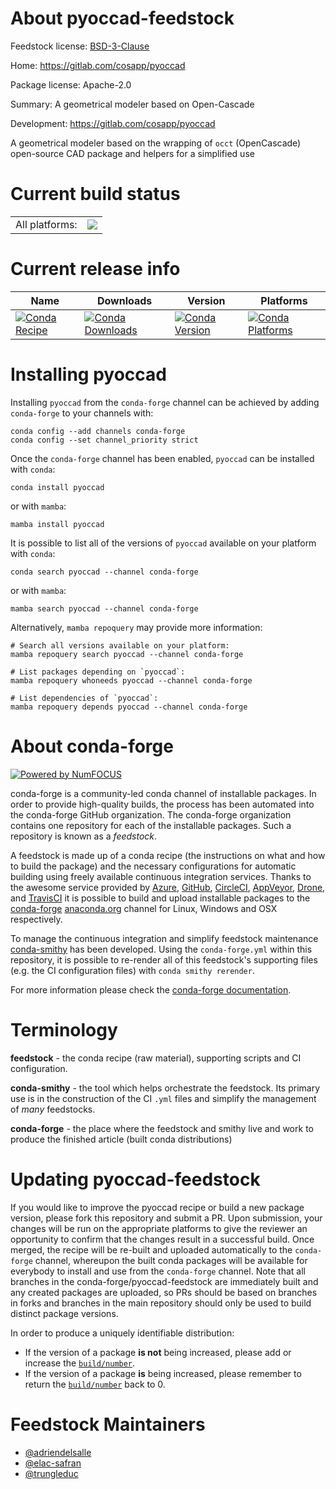 About pyoccad-feedstock
=======================

Feedstock license: [BSD-3-Clause](https://github.com/conda-forge/pyoccad-feedstock/blob/main/LICENSE.txt)

Home: https://gitlab.com/cosapp/pyoccad

Package license: Apache-2.0

Summary: A geometrical modeler based on Open-Cascade

Development: https://gitlab.com/cosapp/pyoccad

A geometrical modeler based on the wrapping of `occt` (OpenCascade) open-source CAD package and helpers for a simplified use

Current build status
====================


<table><tr><td>All platforms:</td>
    <td>
      <a href="https://dev.azure.com/conda-forge/feedstock-builds/_build/latest?definitionId=12721&branchName=main">
        <img src="https://dev.azure.com/conda-forge/feedstock-builds/_apis/build/status/pyoccad-feedstock?branchName=main">
      </a>
    </td>
  </tr>
</table>

Current release info
====================

| Name | Downloads | Version | Platforms |
| --- | --- | --- | --- |
| [![Conda Recipe](https://img.shields.io/badge/recipe-pyoccad-green.svg)](https://anaconda.org/conda-forge/pyoccad) | [![Conda Downloads](https://img.shields.io/conda/dn/conda-forge/pyoccad.svg)](https://anaconda.org/conda-forge/pyoccad) | [![Conda Version](https://img.shields.io/conda/vn/conda-forge/pyoccad.svg)](https://anaconda.org/conda-forge/pyoccad) | [![Conda Platforms](https://img.shields.io/conda/pn/conda-forge/pyoccad.svg)](https://anaconda.org/conda-forge/pyoccad) |

Installing pyoccad
==================

Installing `pyoccad` from the `conda-forge` channel can be achieved by adding `conda-forge` to your channels with:

```
conda config --add channels conda-forge
conda config --set channel_priority strict
```

Once the `conda-forge` channel has been enabled, `pyoccad` can be installed with `conda`:

```
conda install pyoccad
```

or with `mamba`:

```
mamba install pyoccad
```

It is possible to list all of the versions of `pyoccad` available on your platform with `conda`:

```
conda search pyoccad --channel conda-forge
```

or with `mamba`:

```
mamba search pyoccad --channel conda-forge
```

Alternatively, `mamba repoquery` may provide more information:

```
# Search all versions available on your platform:
mamba repoquery search pyoccad --channel conda-forge

# List packages depending on `pyoccad`:
mamba repoquery whoneeds pyoccad --channel conda-forge

# List dependencies of `pyoccad`:
mamba repoquery depends pyoccad --channel conda-forge
```


About conda-forge
=================

[![Powered by
NumFOCUS](https://img.shields.io/badge/powered%20by-NumFOCUS-orange.svg?style=flat&colorA=E1523D&colorB=007D8A)](https://numfocus.org)

conda-forge is a community-led conda channel of installable packages.
In order to provide high-quality builds, the process has been automated into the
conda-forge GitHub organization. The conda-forge organization contains one repository
for each of the installable packages. Such a repository is known as a *feedstock*.

A feedstock is made up of a conda recipe (the instructions on what and how to build
the package) and the necessary configurations for automatic building using freely
available continuous integration services. Thanks to the awesome service provided by
[Azure](https://azure.microsoft.com/en-us/services/devops/), [GitHub](https://github.com/),
[CircleCI](https://circleci.com/), [AppVeyor](https://www.appveyor.com/),
[Drone](https://cloud.drone.io/welcome), and [TravisCI](https://travis-ci.com/)
it is possible to build and upload installable packages to the
[conda-forge](https://anaconda.org/conda-forge) [anaconda.org](https://anaconda.org/)
channel for Linux, Windows and OSX respectively.

To manage the continuous integration and simplify feedstock maintenance
[conda-smithy](https://github.com/conda-forge/conda-smithy) has been developed.
Using the ``conda-forge.yml`` within this repository, it is possible to re-render all of
this feedstock's supporting files (e.g. the CI configuration files) with ``conda smithy rerender``.

For more information please check the [conda-forge documentation](https://conda-forge.org/docs/).

Terminology
===========

**feedstock** - the conda recipe (raw material), supporting scripts and CI configuration.

**conda-smithy** - the tool which helps orchestrate the feedstock.
                   Its primary use is in the construction of the CI ``.yml`` files
                   and simplify the management of *many* feedstocks.

**conda-forge** - the place where the feedstock and smithy live and work to
                  produce the finished article (built conda distributions)


Updating pyoccad-feedstock
==========================

If you would like to improve the pyoccad recipe or build a new
package version, please fork this repository and submit a PR. Upon submission,
your changes will be run on the appropriate platforms to give the reviewer an
opportunity to confirm that the changes result in a successful build. Once
merged, the recipe will be re-built and uploaded automatically to the
`conda-forge` channel, whereupon the built conda packages will be available for
everybody to install and use from the `conda-forge` channel.
Note that all branches in the conda-forge/pyoccad-feedstock are
immediately built and any created packages are uploaded, so PRs should be based
on branches in forks and branches in the main repository should only be used to
build distinct package versions.

In order to produce a uniquely identifiable distribution:
 * If the version of a package **is not** being increased, please add or increase
   the [``build/number``](https://docs.conda.io/projects/conda-build/en/latest/resources/define-metadata.html#build-number-and-string).
 * If the version of a package **is** being increased, please remember to return
   the [``build/number``](https://docs.conda.io/projects/conda-build/en/latest/resources/define-metadata.html#build-number-and-string)
   back to 0.

Feedstock Maintainers
=====================

* [@adriendelsalle](https://github.com/adriendelsalle/)
* [@elac-safran](https://github.com/elac-safran/)
* [@trungleduc](https://github.com/trungleduc/)

